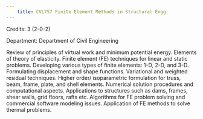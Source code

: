 ```yaml
---
    title: CVL757 Finite Element Methods in Structural Engg.
---
```

Credits: 3 (2-0-2)

Department: Department of Civil Engineering

Review of principles of virtual work and minimum potential energy. Elements of theory of elasticity. Finite element (FE) techniques for linear and static problems. Developing various types of finite elements: 1-D, 2-D, and 3-D. Formulating displacement and shape functions. Variational and weighted residual techniques. Higher order/ isoparametric formulation for truss, beam, frame, plate, and shell elements. Numerical solution procedures and computational aspects. Applications to structures such as dams, frames, shear walls, grid floors, rafts etc. Algorithms for FE problem solving and commercial software modeling issues. Application of FE methods to solve thermal problems.